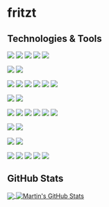 # fritzt

## Technologies & Tools

![](https://img.shields.io/badge/OS-Linux-informational?style=flat&logo=Linux&logoColor=white&color=0000ff)
![](https://img.shields.io/badge/Shell-bash-0000ff)
![](https://img.shields.io/badge/Shell-sh-0000ff)
![](https://img.shields.io/badge/OS-MacOS-informational?style=flat&logo=macos&logoColor=white&color=0000ff)
![](https://img.shields.io/badge/OS-Windows-informational?style=flat&logo=windows&logoColor=white&color=0000ff)

![](https://img.shields.io/badge/Scheduler-Slurm-ccffff)
![](https://img.shields.io/badge/Scheduler-PBS-ccffff)

![](https://img.shields.io/badge/Code-Fortran-informational?style=flat&logo=fortran&logoColor=white&color=ffff00)
![](https://img.shields.io/badge/Code-C-informational?style=flat&logo=C&logoColor=white&color=ffff00)
![](https://img.shields.io/badge/Code-C++-informational?style=flat&logo=C++&logoColor=white&color=ffff00)
![](https://img.shields.io/badge/Code-Python-informational?style=flat&logo=python&logoColor=white&color=ffff00)
![](https://img.shields.io/badge/Code-Perl-informational?style=flat&logo=perl&logoColor=white&color=ffff00)
![](https://img.shields.io/badge/Code-Make-informational?style=flat&logo=cmake&logoColor=white&color=ffff00)

![](https://img.shields.io/badge/Web-HTML-ff0000)
![](https://img.shields.io/badge/Web-CSS-ff0000)

![](https://img.shields.io/badge/Tools-Git-00ffff)
![](https://img.shields.io/badge/Tools-Github-00ffff)
![](https://img.shields.io/badge/Tools-gdb-00ffff)
![](https://img.shields.io/badge/Tools-nco-00ffff)
![](https://img.shields.io/badge/Tools-cdo-00ffff)
![](https://img.shields.io/badge/Tools-TAU-00ffff)

![](https://img.shields.io/badge/Doc-ReadTheDocs-00aa00)
![](https://img.shields.io/badge/Doc-MarkDown-00aa00)

![](https://img.shields.io/badge/Editor-Vim-ff00ff)
![](https://img.shields.io/badge/Editor-Notepad++-ff00ff)

![](https://img.shields.io/badge/Apps-Google-Docs-00ffff)
![](https://img.shields.io/badge/Apps-Word-00ffff)
![](https://img.shields.io/badge/Apps-Excel-00ffff)
![](https://img.shields.io/badge/Apps-PowerPoint-00ffff)
![](https://img.shields.io/badge/Apps-Outlook-00ffff)


## GitHub Stats

<a href="https://github.com/fritzt/fritzt">
  <img align="center" src="https://github-readme-stats.vercel.app/api/top-langs/?username=fritzt&hide=java,html,tex&title_color=ffffff&text_color=c9cacc&icon_color=2bbc8a&bg_color=1d1f21&langs_count=3" />
</a>
<a href="https://github.com/fritztMartinHeinz/MartinHeinz">
  <img align="center" src="https://github-readme-stats.vercel.app/api?username=fritzt&show_icons=true&line_height=27&count_private=true&title_color=ffffff&text_color=c9cacc&icon_color=2bbc8a&bg_color=1d1f21" alt="Martin's GitHub Stats" />
</a>


